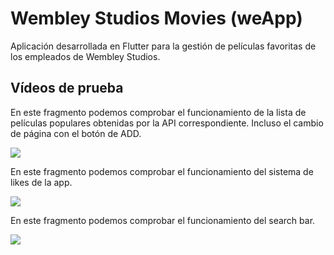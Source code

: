# Wembley Studios Movies (weApp)

Aplicación desarrollada en Flutter para la gestión de películas favoritas de los empleados de Wembley Studios.

## Vídeos de prueba

En este fragmento podemos comprobar el funcionamiento de la lista de películas populares obtenidas por la API correspondiente. Incluso el cambio de página con el botón de ADD.


![](https://github.com/carlosparra1998/WembleyStudiosMovies/blob/main/readme_raw/1.gif)


En este fragmento podemos comprobar el funcionamiento del sistema de likes de la app.


![](https://github.com/carlosparra1998/WembleyStudiosMovies/blob/main/readme_raw/2.gif)


En este fragmento podemos comprobar el funcionamiento del search bar.


![](https://github.com/carlosparra1998/WembleyStudiosMovies/blob/main/readme_raw/3.gif)